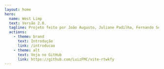 ```yaml
---
layout: home
hero:
  name: West Limp
  text: Versão 2.0.
  tagline: Projeto feito por João Augusto, Juliane Padilha, Fernando Seabra, Lucas Meurer, Luiz Fernando
  actions:
    - theme: brand
      text: Introdução
      link: /introducao
    - theme: alt
      text: Veja no GitHub
      link: https://github.com/LuizFMC/vite-rtwkfy
---
```

